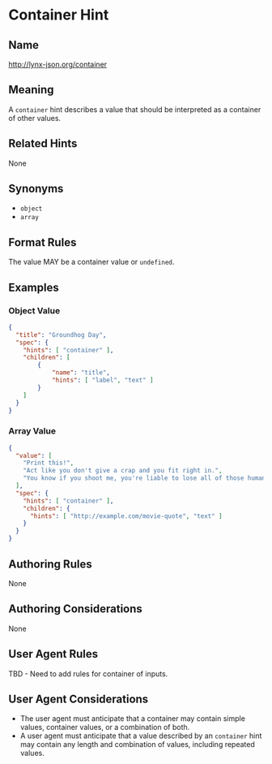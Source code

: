 # Container Hint

## Name

http://lynx-json.org/container

## Meaning

A `container` hint describes a value that should be interpreted as a container of other values.

## Related Hints

None

## Synonyms

- `object`
- `array`

## Format Rules

The value MAY be a container value or `undefined`.

## Examples

### Object Value

```json
{
  "title": "Groundhog Day",
  "spec": {
    "hints": [ "container" ],
    "children": [
        {
            "name": "title",
            "hints": [ "label", "text" ]
        }
    ]
  }
}
```

### Array Value

```json
{
  "value": [
    "Print this!",
    "Act like you don't give a crap and you fit right in.",
    "You know if you shoot me, you're liable to lose all of those humanitarian awards."
  ],
  "spec": {
    "hints": [ "container" ],
    "children": {
      "hints": [ "http://example.com/movie-quote", "text" ]
    }
  }
}
```

## Authoring Rules

None

## Authoring Considerations

None

## User Agent Rules

TBD - Need to add rules for container of inputs.

## User Agent Considerations

- The user agent must anticipate that a container may contain simple values, container values, or a combination of both.
- A user agent must anticipate that a value described by an `container` hint may contain any length and combination of values, including repeated values.
